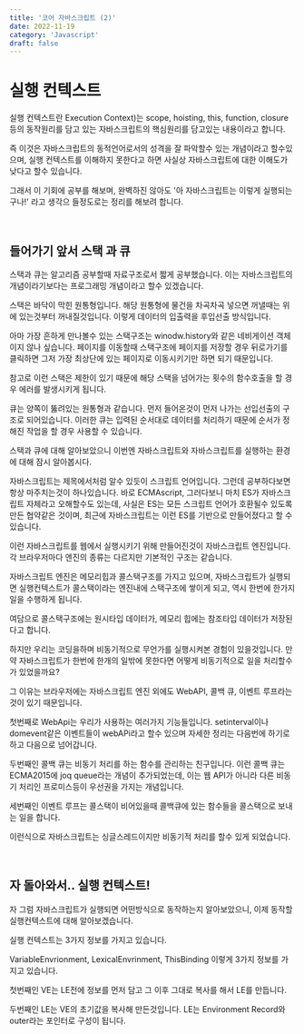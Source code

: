 ```yaml
---
title: '코어 자바스크립트 (2)'
date: 2022-11-19
category: 'Javascript'
draft: false
---
```


# 실행 컨텍스트

실행 컨텍스트란 Execution Context)는 scope, hoisting, this, function, closure 등의 동작원리를 담고 있는 자바스크립트의 핵심원리를 담고있는 내용이라고 합니다.

즉 이것은 자바스크립트의 동적언어로서의 성격을 잘 파악할수 있는 개념이라고 할수있으며, 실행 컨텍스트를 이해하지 못한다고 하면 사실상 자바스크립트에 대한 이해도가 낮다고 할수 있습니다.

그래서 이 기회에 공부를 해보며, 완벽하진 않아도 '아 자바스크립트는 이렇게 실행되는구나!' 라고 생각으 들정도로는 정리를 해보려 합니다.

<br>

## 들어가기 앞서 스택 과 큐

스택과 큐는 알고리즘 공부할때 자료구조로서 짧게 공부했습니다. 이는 자바스크립트의 개념이라기보다는 프로그래밍 개념이라고 할수 있겠습니다.

스택은 바닥이 막힌 원통형입니다. 해당 원통형에 물건을 차곡차곡 넣으면 꺼낼때는 위에 있는것부터 꺼내질것입니다. 이렇게 데이터의 입출력을 후입선출 방식입니다.

아마 가장 흔하게 만나볼수 있는 스택구조는 winodw.history와 같은 네비게이션 객체이지 않나 싶습니다. 페이지를 이동할때 스택구조에 페이지를 저장할 경우 뒤로가기를 클릭하면 그저 가장 최상단에 있는 페이지로 이동시키기만 하면 되기 때문입니다.

참고로 이런 스택은 제한이 있기 때문에 해당 스택을 넘어가는 횟수의 함수호출을 할 경우 에러를 발생시키게 됩니다.

큐는 양쪽이 뚫려있는 원통형과 같습니다. 먼저 들어온것이 먼저 나가는 선입선출의 구조로 되어있습니다. 이러한 큐는 입력된 순서대로 데이터를 처리하기 때문에 순서가 정해진 작업을 할 경우 사용할 수 있습니다.

스택과 큐에 대해 알아보았으니 이번엔 자바스크립트와 자바스크립트를 실행하는 환경에 대해 잠시 알아봅시다.

자바스크립트는 제목에서처럼 알수 있듯이 스크립트 언어입니다. 그런데 공부하다보면 항상 마주치는것이 하나있습니다. 바로 ECMAscript, 그러다보니 마치 ES가 자바스크립트 자체라고 오해할수도 있는데, 사실은 ES는 모든 스크립트 언어가 호환될수 있도록 만든 협약같은 것이며, 최근에 자바스크립트는 이런 ES를 기반으로 만들어졌다고 할 수 있습니다.

이런 자바스크립트를 웹에서 실행시키기 위해 만들어진것이 자바스크립트 엔진입니다. 각 브라우저마다 엔진의 종류는 다르지만 기본적인 구조는 같습니다.

자바스크립트 엔진은 메모리힙과 콜스택구조를 가지고 있으며, 자바스크립트가 실행되면 실행컨텍스트가 콜스택이라는 엔진내에 스택구조에 쌓이게 되고, 역시 한번에 한가지 일을 수행하게 됩니다.

여담으로 콜스택구조에는 원시타입 데이터가, 메모리 힙에는 참조타입 데이터가 저장된다고 합니다.

하지만 우리는 코딩을하며 비동기적으로 무언가를 실행시켜본 경험이 있을것입니다. 만약 자바스크립트가 한번에 한개의 일밖에 못한다면 어떻게 비동기적으로 일을 처리할수가 있었을까요?

그 이유는 브라우저에는 자바스크립트 엔진 외에도 WebAPI, 콜백 큐, 이벤트 루프라는것이 있기 때문입니다.

첫번째로 WebApi는 우리가 사용하는 여러가지 기능들입니다. setinterval이나 domevent같은 이벤트들이 webAPi라고 할수 있으며 자세한 정리는 다음번에 하기로 하고 다음으로 넘어갑니다.

두번째인 콜백 큐는 비동기 처리를 하는 함수를 관리하는 친구입니다. 이런 콜백 큐는 ECMA2015에 joq queue라는 개념이 추가되었는데, 이는 웹 API가 아니라 다른 비동기 처리인 프로미스등이 우선권을 가지는 개념입니다.

세번째인 이벤트 루프는 콜스택이 비어있을때 콜백큐에 있는 함수들을 콜스택으로 보내는 일을 합니다.

이런식으로 자바스크립트는 싱글스레드이지만 비동기적 처리를 할수 있게 되었습니다.

<br>

## 자 돌아와서.. 실행 컨텍스트!

자 그럼 자바스크립트가 실행되면 어떤방식으로 동작하는지 알아보았으니, 이제 동작할 실행컨텍스트에 대해 알아보겠습니다.

실행 컨텍스트는 3가지 정보를 가지고 있습니다.

VariableEnvrionment, LexicalEnvrinment, ThisBinding 이렇게 3가지 정보를 가지고 있습니다.

첫번째인 VE는 LE전에 정보를 먼저 담고 그 이후 그대로 복사를 해서 LE를 만듭니다.

두번째인 LE는 VE의 초기값을 복사해 만든것입니다. LE는 Environment Record와 outer라는 포인터로 구성이 됩니다.

